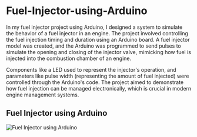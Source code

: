 # Fuel-Injector-using-Arduino
In my fuel injector project using Arduino, I designed a system to simulate the behavior of a fuel injector in an engine. The project involved controlling the fuel injection timing and duration using an Arduino board. A fuel injector model was created, and the Arduino was programmed to send pulses to simulate the opening and closing of the injector valve, mimicking how fuel is injected into the combustion chamber of an engine.

Components like a  LED  used to represent the injector's operation, and parameters like pulse width (representing the amount of fuel injected) were controlled through the Arduino's code. The project aimed to demonstrate how fuel injection can be managed electronically, which is crucial in modern engine management systems.

## Fuel Injector using Arduino
![Fuel Injector using Arduino]()






